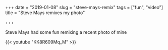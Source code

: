 +++
date = "2019-01-08"
slug = "steve-mays-remix"
tags = ["fun", "video"]
title = "Steve Mays remixes my photo"

+++


Steve Mays had some fun remixing a recent photo of mine 

{{< youtube "KK8R609Mq_M" >}}